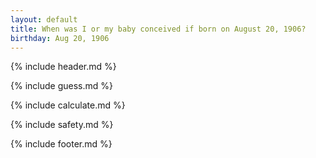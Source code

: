 ```yaml
---
layout: default
title: When was I or my baby conceived if born on August 20, 1906?
birthday: Aug 20, 1906
---
```


{% include header.md %}

{% include guess.md %}

{% include calculate.md %}

{% include safety.md %}

{% include footer.md %}



